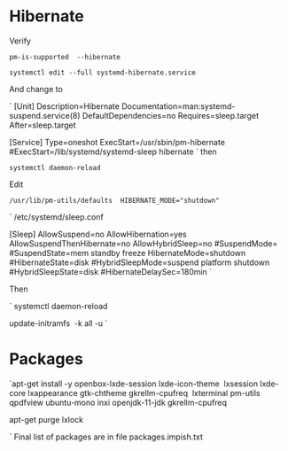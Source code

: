 # Hibernate

Verify

`pm-is-supported  --hibernate`



`systemctl edit --full systemd-hibernate.service`

And change to

`
[Unit]
Description=Hibernate
Documentation=man:systemd-suspend.service(8)
DefaultDependencies=no
Requires=sleep.target
After=sleep.target

[Service]
Type=oneshot
ExecStart=/usr/sbin/pm-hibernate
#ExecStart=/lib/systemd/systemd-sleep hibernate
`
then

`
systemctl daemon-reload
`

Edit

`
/usr/lib/pm-utils/defaults 
HIBERNATE_MODE="shutdown"
`

`
/etc/systemd/sleep.conf

[Sleep]
AllowSuspend=no
AllowHibernation=yes
AllowSuspendThenHibernate=no
AllowHybridSleep=no
#SuspendMode=
#SuspendState=mem standby freeze
HibernateMode=shutdown
#HibernateState=disk
#HybridSleepMode=suspend platform shutdown
#HybridSleepState=disk
#HibernateDelaySec=180min
`

Then

`
systemctl daemon-reload

update-initramfs  -k all -u
`


# Packages

`apt-get install -y openbox-lxde-session lxde-icon-theme  lxsession lxde-core lxappearance gtk-chtheme gkrellm-cpufreq  lxterminal pm-utils qpdfview ubuntu-mono inxi openjdk-11-jdk gkrellm-cpufreq

apt-get purge lxlock

`
Final list of packages are in file packages.impish.txt
